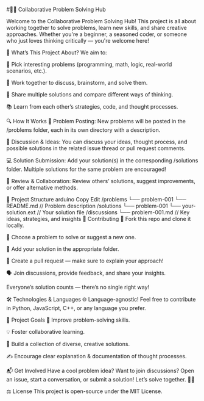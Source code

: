 #🚀✨ Collaborative Problem Solving Hub

Welcome to the Collaborative Problem Solving Hub!
This project is all about working together to solve problems, learn new skills, and share creative approaches. Whether you're a beginner, a seasoned coder, or someone who just loves thinking critically — you're welcome here!

📝 What’s This Project About?
We aim to:

🧠 Pick interesting problems (programming, math, logic, real-world scenarios, etc.).

🤝 Work together to discuss, brainstorm, and solve them.

🔄 Share multiple solutions and compare different ways of thinking.

📚 Learn from each other’s strategies, code, and thought processes.

🔍 How It Works
📄 Problem Posting:
New problems will be posted in the /problems folder, each in its own directory with a description.

💬 Discussion & Ideas:
You can discuss your ideas, thought process, and possible solutions in the related issue thread or pull request comments.

💻 Solution Submission:
Add your solution(s) in the corresponding /solutions folder. Multiple solutions for the same problem are encouraged!

🧐 Review & Collaboration:
Review others’ solutions, suggest improvements, or offer alternative methods.

📁 Project Structure
arduino
Copy
Edit
/problems
    └── problem-001
         └── README.md  // Problem description
/solutions
    └── problem-001
         └── your-solution.ext  // Your solution file
/discussions
    └── problem-001.md  // Key ideas, strategies, and insights
🌟 Contributing
🍴 Fork this repo and clone it locally.

🎯 Choose a problem to solve or suggest a new one.

📂 Add your solution in the appropriate folder.

🔀 Create a pull request — make sure to explain your approach!

🗣️ Join discussions, provide feedback, and share your insights.

Everyone’s solution counts — there’s no single right way!

🛠️ Technologies & Languages
🌐 Language-agnostic!
Feel free to contribute in Python, JavaScript, C++, or any language you prefer.

🎯 Project Goals
🚀 Improve problem-solving skills.

💡 Foster collaborative learning.

🌱 Build a collection of diverse, creative solutions.

✍️ Encourage clear explanation & documentation of thought processes.

📬 Get Involved
Have a cool problem idea? Want to join discussions?
Open an issue, start a conversation, or submit a solution!
Let’s solve together. 💪✨

⚖️ License
This project is open-source under the MIT License.
